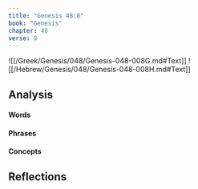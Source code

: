 ```yaml
---
title: "Genesis 48:8"
book: "Genesis"
chapter: 48
verse: 8
---
```

![[/Greek/Genesis/048/Genesis-048-008G.md#Text]]
![[/Hebrew/Genesis/048/Genesis-048-008H.md#Text]]

## Analysis

#### Words

#### Phrases

#### Concepts

## Reflections
